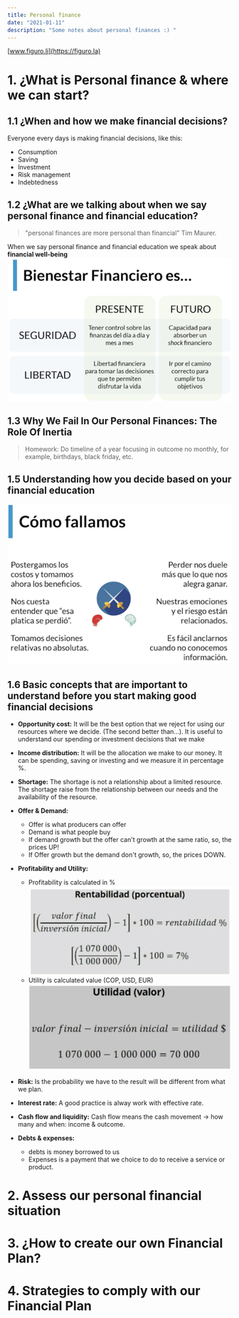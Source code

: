 ```yaml
---
title: Personal finance
date: "2021-01-11" 
description: "Some notes about personal finances :) "
---
```

<!-- date: año-mes-día -->

[www.figuro.li](https://figuro.la)
# 1. ¿What is Personal finance & where we can start?

## 1.1 ¿When and how we make financial decisions?
Everyone every days is making financial decisions, like this:
- Consumption
- Saving
- Investment
- Risk management
- Indebtedness

## 1.2 ¿What are we talking about when we say personal finance and financial education?
> "personal finances are more personal than financial" Tim Maurer.

When we say personal finance and financial education we speak about **financial well-being**
![Financial well-being](./screenshots/bienestar-financiero.png)


## 1.3 Why We Fail In Our Personal Finances: The Role Of Inertia
> Homework: Do timeline of a year focusing in outcome no monthly, for example, birthdays, black friday, etc. 

## 1.5 Understanding how you decide based on your financial education
![Financial well-being](./screenshots/como-fallamos.png)

## 1.6 Basic concepts that are important to understand before you start making good financial decisions

- **Opportunity cost:** It will be the best option that we reject for using our resources where we decide. (The second better than...). It is useful to understand our spending or investment decisions that we make
- **Income distribution:** It will be the allocation we make to our money. It can be spending, saving or investing and we measure it in percentage %.
- **Shortage:**  The shortage is not a relationship about a limited resource. The shortage raise from the relationship between our needs and the availability of the resource.
- **Offer & Demand:** 
  - Offer is what producers can offer
  - Demand is what people buy
  - If demand growth but the offer can't growth at the same ratio, so, the prices UP!
  - If Offer growth but the demand don't growth, so, the prices DOWN.
- **Profitability and Utility:** 
  - Profitability is calculated in %
![Financial well-being](./screenshots/profitability.png)
  - Utility is calculated value (COP, USD, EUR)
![Financial well-being](./screenshots/utility.png)
- **Risk:** Is the probability we have to the result will be different from what we plan.

- **Interest rate:** A good practice is alway work with effective rate.
- **Cash flow and liquidity:** Cash flow means the cash movement -> how many and when: income & outcome.
- **Debts & expenses:**
  - debts is money borrowed to us
  - Expenses is a payment that we choice to do to receive a service or product.

# 2. Assess our personal financial situation
# 3. ¿How to create our own Financial Plan?
# 4. Strategies to comply with our Financial Plan